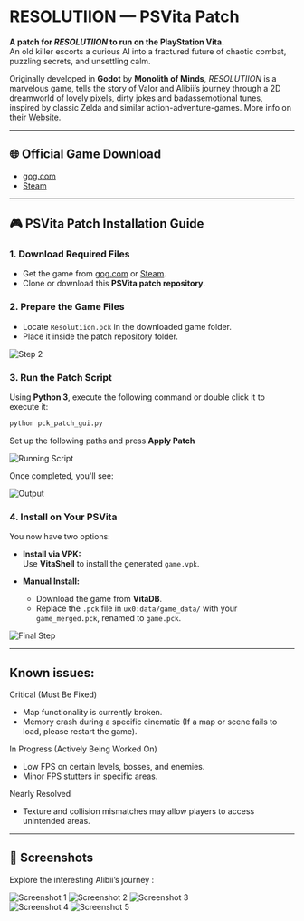 
# RESOLUTIION — PSVita Patch

**A patch for _RESOLUTIION_ to run on the PlayStation Vita.**  
An old killer escorts a curious AI into a fractured future of chaotic combat, puzzling secrets, and unsettling calm.

Originally developed in **Godot** by **Monolith of Minds**, _RESOLUTIION_ is a marvelous game, tells the story of Valor and Alibii’s journey through a 2D dreamworld of lovely pixels, dirty jokes and badassemotional tunes, inspired by classic Zelda and similar action-adventure-games. 
More info on their [Website](https://www.monolithofminds.com/resolutiion.html).

---

## 🌐 Official Game Download

- [gog.com](https://www.gog.com/game/resolutiion)  
- [Steam](https://store.steampowered.com/app/975150/Resolutiion/)

---

## 🎮 PSVita Patch Installation Guide

### 1. Download Required Files
- Get the game from [gog.com](https://www.gog.com/game/resolutiion) or [Steam](https://store.steampowered.com/app/975150/Resolutiion/).
- Clone or download this **PSVita patch repository**.

### 2. Prepare the Game Files
- Locate `Resolutiion.pck` in the downloaded game folder.
- Place it inside the patch repository folder.

![Step 2](img/IMG1.png)

### 3. Run the Patch Script

Using **Python 3**, execute the following command or double click it to execute it:

```bash
python pck_patch_gui.py
```

Set up the following paths and press **Apply Patch**

![Running Script](img/IMG2.png)

Once completed, you'll see:

![Output](img/IMG3.png)

### 4. Install on Your PSVita

You now have two options:

- **Install via VPK:**  
  Use **VitaShell** to install the generated `game.vpk`.

- **Manual Install:**  
  - Download the game from **VitaDB**.  
  - Replace the `.pck` file in `ux0:data/game_data/` with your `game_merged.pck`, renamed to `game.pck`.

![Final Step](img/IMG4.png)

---
## Known issues:

Critical (Must Be Fixed)
- Map functionality is currently broken.
- Memory crash during a specific cinematic (If a map or scene fails to load, please restart the game).

In Progress (Actively Being Worked On)
- Low FPS on certain levels, bosses, and enemies.
- Minor FPS stutters in specific areas.

Nearly Resolved
- Texture and collision mismatches may allow players to access unintended areas.

---
## 📸 Screenshots

Explore the interesting Alibii’s journey :

![Screenshot 1](img/IMG5.png) 
![Screenshot 2](img/IMG6.png) 
![Screenshot 3](img/IMG7.png)  
![Screenshot 4](img/IMG8.png)
![Screenshot 5](img/IMG9.png)
